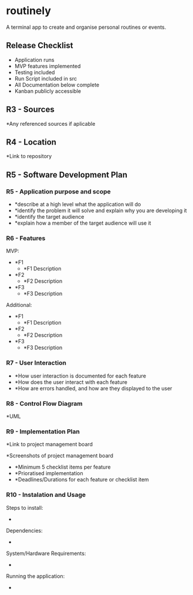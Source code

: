 # routinely

A terminal app to create and organise personal routines or events.

## Release Checklist

- Application runs
- MVP features implemented
- Testing included
- Run Script included in src
- All Documentation below complete
- Kanban publicly accessible

## R3 - Sources

*Any referenced sources if aplicable

## R4 - Location

*Link to repository

## R5 - Software Development Plan

### R5 - Application purpose and scope

- *describe at a high level what the application will do
- *identify the problem it will solve and explain why you are developing it
- *identify the target audience
- *explain how a member of the target audience will use it

### R6 - Features

MVP:

- *F1
  - *F1 Description
- *F2
  - *F2 Description
- *F3
  - *F3 Description

Additional:

- *F1
  - *F1 Description
- *F2
  - *F2 Description
- *F3
  - *F3 Description

### R7 - User Interaction

- *How user interaction is documented for each feature
- *How does the user interact with each feature
- *How are errors handled, and how are they displayed to the user

### R8 - Control Flow Diagram

*UML

### R9 - Implementation Plan

*Link to project management board

*Screenshots of project management board

- *Minimum 5 checklist items per feature
- *Prioratised implementation
- *Deadlines/Durations for each feature or checklist item

### R10 - Instalation and Usage

Steps to install:

*

Dependencies:

*

System/Hardware Requirements:

*

Running the application:

*
